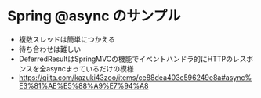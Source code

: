 # Spring @async のサンプル
- 複数スレッドは簡単につかえる
- 待ち合わせは難しい
- DeferredResultはSpringMVCの機能でイベントハンドラ的にHTTPのレスポンスを全asyncまっているだけの模様
- https://qiita.com/kazuki43zoo/items/ce88dea403c596249e8a#async%E3%81%AE%E5%88%A9%E7%94%A8